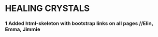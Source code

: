 # HEALING CRYSTALS

### 1 Added html-skeleton with bootstrap links on all pages //Elin, Emma, Jimmie
